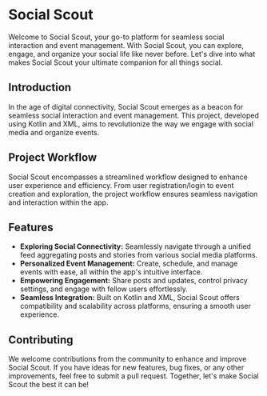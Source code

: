 # Social Scout

Welcome to Social Scout, your go-to platform for seamless social interaction and event management. With Social Scout, you can explore, engage, and organize your social life like never before. Let's dive into what makes Social Scout your ultimate companion for all things social.

## Introduction
In the age of digital connectivity, Social Scout emerges as a beacon for seamless social interaction and event management. This project, developed using Kotlin and XML, aims to revolutionize the way we engage with social media and organize events.

## Project Workflow
Social Scout encompasses a streamlined workflow designed to enhance user experience and efficiency. From user registration/login to event creation and exploration, the project workflow ensures seamless navigation and interaction within the app.

## Features
- **Exploring Social Connectivity:** Seamlessly navigate through a unified feed aggregating posts and stories from various social media platforms.
- **Personalized Event Management:** Create, schedule, and manage events with ease, all within the app's intuitive interface.
- **Empowering Engagement:** Share posts and updates, control privacy settings, and engage with fellow users effortlessly.
- **Seamless Integration:** Built on Kotlin and XML, Social Scout offers compatibility and scalability across platforms, ensuring a smooth user experience.


## Contributing
We welcome contributions from the community to enhance and improve Social Scout. If you have ideas for new features, bug fixes, or any other improvements, feel free to submit a pull request. Together, let's make Social Scout the best it can be!
